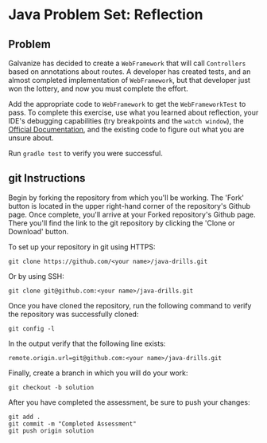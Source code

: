 # Java Problem Set: Reflection

## Problem

Galvanize has decided to create a `WebFramework` that will call `Controllers` based on annotations about routes. A developer has created tests, and an almost completed implementation of `WebFramework`, but that developer just won the lottery, and now you must complete the effort.

Add the appropriate code to `WebFramework` to get the `WebFrameworkTest` to pass. To complete this exercise, use what you learned about reflection, your IDE's debugging capabilities (try breakpoints and the `watch window`), the [Official Documentation](https://docs.oracle.com/javase/7/docs/api/java/lang/reflect/package-summary.html), and the existing code to figure out what you are unsure about.
 
Run `gradle test` to verify you were successful. 

## git Instructions

Begin by forking the repository from which you'll be working. The 'Fork' button is located in the upper right-hand corner of the repository's Github page. Once complete, you'll arrive at your Forked repository's Github page. There you'll find the link to the git repository by clicking the 'Clone or Download' button.

To set up your repository in git using HTTPS:

	git clone https://github.com/<your name>/java-drills.git

Or by using SSH:

	git clone git@github.com:<your name>/java-drills.git

Once you have cloned the repository, run the following command to verify the repository was successfully cloned:

	git config -l

In the output verify that the following line exists:

	remote.origin.url=git@github.com:<your name>/java-drills.git

Finally, create a branch in which you will do your work:

    git checkout -b solution

After you have completed the assessment, be sure to push your changes:

    git add .
    git commit -m "Completed Assessment"
    git push origin solution

